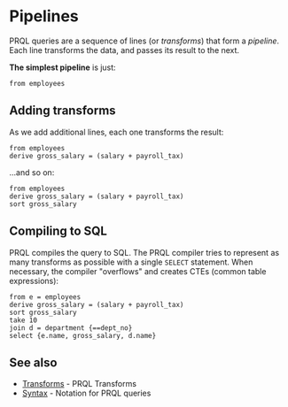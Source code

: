 # Pipelines

PRQL queries are a sequence of lines (or _transforms_) that form a _pipeline_.
Each line transforms the data, and passes its result to the next.

**The simplest pipeline** is just:

```prql
from employees
```

## Adding transforms

As we add additional lines, each one transforms the result:

```prql
from employees
derive gross_salary = (salary + payroll_tax)
```

...and so on:

```prql no-eval
from employees
derive gross_salary = (salary + payroll_tax)
sort gross_salary
```

## Compiling to SQL

PRQL compiles the query to SQL. The PRQL compiler tries to represent as many
transforms as possible with a single `SELECT` statement. When necessary, the
compiler "overflows" and creates CTEs (common table expressions):

```prql
from e = employees
derive gross_salary = (salary + payroll_tax)
sort gross_salary
take 10
join d = department {==dept_no}
select {e.name, gross_salary, d.name}
```

## See also

- [Transforms](../transforms/README.md) - PRQL Transforms
- [Syntax](../syntax/README.md) - Notation for PRQL queries
